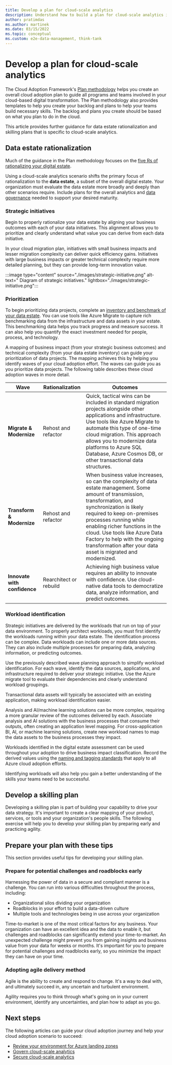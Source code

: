 ```yaml
---
title: Develop a plan for cloud-scale analytics
description: Understand how to build a plan for cloud-scale analytics in Azure.
author: pratimdas
ms.author: martinek
ms.date: 03/15/2022
ms.topic: conceptual
ms.custom: e2e-data-management, think-tank
---
```


# Develop a plan for cloud-scale analytics

The Cloud Adoption Framework's [Plan methodology](../../plan/index.md) helps you create an overall cloud adoption plan to guide all programs and teams involved in your cloud-based digital transformation. The Plan methodology also provides templates to help you create your backlog and plans to help your teams build necessary skills. The backlog and plans you create should be based on what you plan to do in the cloud.

This article provides further guidance for data estate rationalization and skilling plans that is specific to cloud-scale analytics.

## Data estate rationalization

Much of the guidance in the Plan methodology focuses on the [five Rs of rationalizing your digital estate](../../digital-estate/5-rs-of-rationalization.md).

Using a cloud-scale analytics scenario shifts the primary focus of rationalization to the **data estate**, a subset of the overall digital estate. Your organization must evaluate the data estate more broadly and deeply than other scenarios require. Include plans for the overall analytics and [data governance](./govern.md) needed to support your desired maturity.

### Strategic initiatives

Begin to properly rationalize your data estate by aligning your business outcomes with each of your data initiatives. This alignment allows you to prioritize and clearly understand what value you can derive from each data initiative.

In your cloud migration plan, initiatives with small business impacts and lesser migration complexity can deliver quick efficiency gains. Initiatives with large business impacts or greater technical complexity require more detailed planning, but they can provide long-term innovation value.

:::image type="content" source="./images/strategic-initiative.png" alt-text=" Diagram of strategic initiatives." lightbox="./images/strategic-initiative.png":::

### Prioritization

To begin prioritizing data projects, complete an [inventory and benchmark of your data estate](../../digital-estate/inventory.md). You can use tools like Azure Migrate to capture rich benchmarking data from the infrastructure and data assets in your estate. This benchmarking data helps you track progress and measure success. It can also help you quantify the exact investment needed for people, process, and technology.

A mapping of business impact (from your strategic business outcomes) and technical complexity (from your data estate inventory) can guide your prioritization of data projects. The mapping achieves this by helping you identify waves of your cloud adoption effort. The waves can guide you as you prioritize data projects. The following table describes these cloud adoption waves in more detail.

| Wave | Rationalization | Outcomes |
|----------|--------------|---------|
|**Migrate & Modernize**| Rehost and refactor | Quick, tactical wins can be included in standard migration projects alongside other applications and infrastructure. Use tools like Azure Migrate to automate this type of one-time cloud migration. This approach allows you to modernize data platforms to Azure SQL Database, Azure Cosmos DB, or other transactional data structures.|
|**Transform & Modernize**| Rehost and refactor | When business value increases, so can the complexity of data estate management. Some amount of transmission, transformation, and synchronization is likely required to keep on-premises processes running while enabling richer functions in the cloud. Use tools like Azure Data Factory to help with the ongoing transformation after your data asset is migrated and modernized.|
|**Innovate with confidence**| Rearchitect or rebuild | Achieving high business value requires an ability to innovate with confidence. Use cloud-native data tools to democratize data, analyze information, and predict outcomes. |

### Workload identification

Strategic initiatives are delivered by the workloads that run on top of your data environment. To properly architect workloads, you must first identify the workloads running within your data estate. The identification process can be complex. Data workloads can include one or more data sources. They can also include multiple processes for preparing data, analyzing information, or predicting outcomes.

Use the previously described wave planning approach to simplify workload identification. For each wave, identify the data sources, applications, and infrastructure required to deliver your strategic initiative. Use the Azure migrate tool to evaluate their dependencies and clearly understand workload groupings.

Transactional data assets will typically be associated with an existing application, making workload identification easier.

Analysis and AI/machine learning solutions can be more complex, requiring a more granular review of the outcomes delivered by each. Associate analysis and AI solutions with the business processes that consume their outputs, often creating an application level mapping. For cross-application BI, AI, or machine learning solutions, create new workload names to map the data assets to the business processes they impact.

Workloads identified in the digital estate assessment can be used throughout your adoption to drive business impact classification. Record the derived values using the [naming and tagging standards](../../ready/azure-best-practices/naming-and-tagging.md) that apply to all Azure cloud adoption efforts.

Identifying workloads will also help you gain a better understanding of the skills your teams need to be successful.

## Develop a skilling plan

Developing a skilling plan is part of building your capability to drive your data strategy. It's important to create a clear mapping of your product, services, or tools and your organization's people skills. The following exercise will help you to develop your skilling plan by preparing early and practicing agility.

## Prepare your plan with these tips

This section provides useful tips for developing your skilling plan.

### Prepare for potential challenges and roadblocks early

Harnessing the power of data in a secure and compliant manner is a challenge. You can run into various difficulties throughout the process, including:

* Organizational silos dividing your organization
* Roadblocks in your effort to build a data-driven culture
* Multiple tools and technologies being in use across your organization

Time-to-market is one of the most critical factors for any business. Your organization can have an excellent idea and the data to enable it, but challenges and roadblocks can significantly extend your time-to-market. An unexpected challenge might prevent you from gaining insights and business value from your data for weeks or months. It's important for you to prepare for potential challenges and roadblocks early, so you minimize the impact they can have on your time.

### Adopting agile delivery method

Agile is the ability to create and respond to change. It's a way to deal with, and ultimately succeed in, any uncertain and turbulent environment.

Agility requires you to think through what's going on in your current environment, identify any uncertainties, and plan how to adapt as you go.

## Next steps

The following articles can guide your cloud adoption journey and help your cloud adoption scenario to succeed:

- [Review your environment for Azure landing zones](./ready.md)
- [Govern cloud-scale analytics](./govern.md)
- [Secure cloud-scale analytics](./secure.md)
